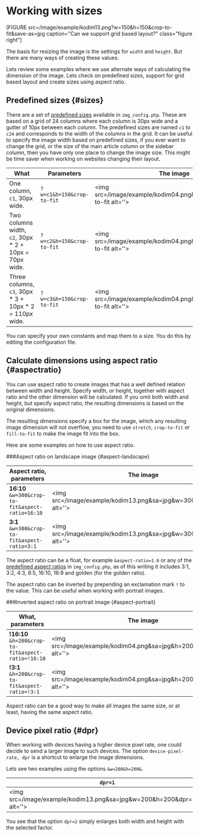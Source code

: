Working with sizes
======================================

[FIGURE src=/image/example/kodim13.png?w=150&h=150&crop-to-fit&save-as=jpg caption="Can we support grid based layout?" class="figure right"]

The basis for resizing the image is the settings for `width` and `height`. But there are many ways of creating these values.

Lets review some examples where we use alternate ways of calculating the dimension of the image. Lets check on predefined sizes, support for grid based layout and create sizes using aspect ratio.



Predefined sizes {#sizes}
-------------------------------------------------

There are a set of [predefined sizes](config-file#size) available in `img_config.php`. These are based on a grid of 24 columns where each column is 30px wide and a gutter of 10px between each column. The predefined sizes are named `c1` to `c24` and corresponds to the width of the columns in the grid. It can be useful to specify the image width based on predefined sizes, if you ever want to change the grid, or the size of the main article column or the sidebar column, then you have only one place to change the image size. This might be time saver when working on websites changing their layout.


| What         | Parameters                | The image           |
|--------------|---------------------------|---------------------|
| One column, `c1`, 30px wide.       | `?w=c1&h=150&crop-to-fit` | <img src=/image/example/kodim04.png&w=c1&h=150&crop-to-fit alt=''> |
| Two columns width, `c2`, 30px * 2 + 10px = 70px wide. | `?w=c2&h=150&crop-to-fit` | <img src=/image/example/kodim04.png&w=c2&h=150&crop-to-fit alt=''> |
| Three columns, `c3`, 30px * 3 + 10px * 2 = 110px wide.     | `?w=c3&h=150&crop-to-fit` | <img src=/image/example/kodim04.png&w=c3&h=150&crop-to-fit alt=''> |

You can specify your own constants and map them to a size. You do this by editing the configuration file.



Calculate dimensions using aspect ratio {#aspectratio}
-------------------------------------------------

You can use aspect ratio to create images that has a well defined relation between width and height. Specify width, or height, together with aspect ratio and the other dimension will be calculated. If you omit both width and height, but specify aspect ratio, the resulting dimensions is based on the original dimensions.

The resulting dimensions specify a box for the image, which any resulting image dimension will not overflow, you need to use `stretch`, `crop-to-fit` or `fill-to-fit` to make the image fit into the box.

Here are some examples on how to use aspect ratio.



###Aspect ratio on landscape image {#aspect-landscape}

| Aspect ratio, parameters          | The image           |
|-----------------------------------|---------------------|
| **16:10**<br>`&w=300&crop-to-fit&aspect-ratio=16:10` | <img src=/image/example/kodim13.png&sa=jpg&w=300&ar=16:10&cf alt=''> |
| **3:1**<br>`&w=300&crop-to-fit&aspect-ratio=3:1` | <img src=/image/example/kodim13.png&sa=jpg&w=300&ar=3:1&cf alt=''> |

The aspect ratio can be a float, for example `&aspect-ratio=1.6` or any of the [predefined aspect ratios](config-file#aspect-ratio) in `img_config.php`, as of this writing it includes 3:1, 3:2, 4:3, 8:5, 16:10, 16:9 and golden (for the golden ratio).

The aspect ratio can be inverted by prepending an exclamation mark `!` to the value. This can be useful when working with portrait images.



###Inverted aspect ratio on portrait image {#aspect-portrait}

| What, parameters          | The image           |
|---------------------------|---------------------|
| **!16:10**<br>`&h=200&crop-to-fit&aspect-ratio=!16:10` | <img src=/image/example/kodim04.png&sa=jpg&h=200&ar=!16:10&cf alt=''> |
| **!3:1**<br>`&h=200&crop-to-fit&aspect-ratio=!3:1` | <img src=/image/example/kodim04.png&sa=jpg&h=200&ar=!3:1&cf alt=''> |

Aspect ratio can be a good way to make all images the same size, or at least, having the same aspect ratio.



Device pixel ratio {#dpr}
-------------------------------------------------

When working with devices having a higher device pixel rate, one could decide to send a larger image to such devices. The option `device-pixel-rate, dpr` is a shortcut to enlarge the image dimensions.

Lets see two examples using the options `&w=200&h=200&`.

| `dpr=1`          | `dpr=2`           |
|---------------------------|---------------------|
| <img src=/image/example/kodim13.png&sa=jpg&w=200&h=200&dpr=1&cf alt=''> | <img src=/image/example/kodim13.png&sa=jpg&w=200&h=200&dpr=2&cf alt=''> |

You see that the option `dpr=2` simply enlarges both width and height with the selected factor.

